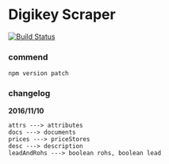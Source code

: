 # Digikey Scraper

[![Build Status](https://travis-ci.org/alincode/digikey-scraper-sandbox.svg?branch=master)](https://travis-ci.org/alincode/digikey-scraper-sandbox)

### commend

```
npm version patch
```

### changelog

**2016/11/10**

```
attrs ---> attributes
docs ---> documents
prices ---> priceStores
desc ---> description
leadAndRohs ---> boolean rohs, boolean lead
```
